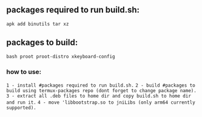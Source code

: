 ## packages required to run build.sh:
`apk add binutils tar xz`

## packages to build:
`bash proot proot-distro xkeyboard-config`

### how to use:
`1 - install #packages required to run build.sh.`
`2 - build #packages to build using termux-packages repo (dont forget to change package name).`
`3 - extract all .deb files to home dir and copy build.sh to home dir and run it.`
`4 - move 'libbootstrap.so to jniLibs (only arm64 currently supported).`
